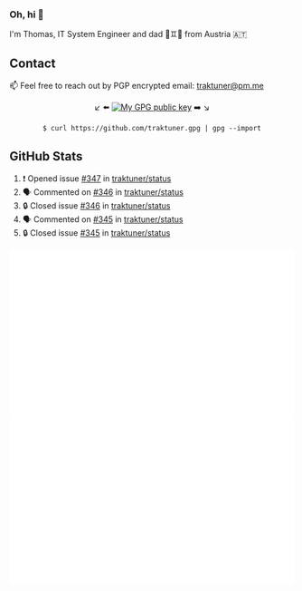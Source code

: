 ### Oh, hi 👋

I'm Thomas, IT System Engineer and dad 👶♊️👶 from Austria 🇦🇹

<!--
**traktuner/traktuner** is a ✨ _special_ ✨ repository because its `README.md` (this file) appears on your GitHub profile.

Here are some ideas to get you started:

- 🔭 I’m currently working on ...
- 🌱 I’m currently learning ...
- 👯 I’m looking to collaborate on ...
- 🤔 I’m looking for help with ...
- 💬 Ask me about ...
- 📫 How to reach me: ...
- 😄 Pronouns: ...
- ⚡ Fun fact: ...
-->

## Contact
📫 Feel free to reach out by PGP encrypted email:
traktuner@pm.me

<div align="center" markdown="1">

↙️ ⬅️ [![My GPG public key](https://img.shields.io/badge/PGP%20public%20key-6D4AFF?style=for-the-badge)](https://github.com/traktuner.gpg) ➡️ ↘️

```shell
$ curl https://github.com/traktuner.gpg | gpg --import
```

</div>

## GitHub Stats
<!--START_SECTION:activity-->
1. ❗ Opened issue [#347](https://github.com/traktuner/status/issues/347) in [traktuner/status](https://github.com/traktuner/status)
2. 🗣 Commented on [#346](https://github.com/traktuner/status/issues/346#issuecomment-2092376853) in [traktuner/status](https://github.com/traktuner/status)
3. 🔒 Closed issue [#346](https://github.com/traktuner/status/issues/346) in [traktuner/status](https://github.com/traktuner/status)
4. 🗣 Commented on [#345](https://github.com/traktuner/status/issues/345#issuecomment-2092376790) in [traktuner/status](https://github.com/traktuner/status)
5. 🔒 Closed issue [#345](https://github.com/traktuner/status/issues/345) in [traktuner/status](https://github.com/traktuner/status)
<!--END_SECTION:activity-->

![](https://github.com/traktuner/traktuner/blob/master/generated/overview.svg)
![](https://github.com/traktuner/traktuner/blob/master/generated/languages.svg)
